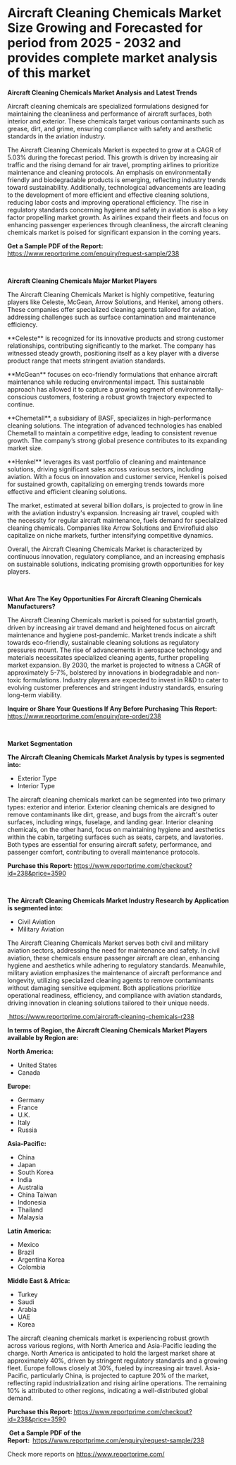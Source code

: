 <p><h1>Aircraft Cleaning Chemicals Market Size Growing and Forecasted for period from 2025 - 2032 and provides complete market analysis of this market</h1></p><p><strong>Aircraft Cleaning Chemicals Market Analysis and Latest Trends</strong></p>
<p><p>Aircraft cleaning chemicals are specialized formulations designed for maintaining the cleanliness and performance of aircraft surfaces, both interior and exterior. These chemicals target various contaminants such as grease, dirt, and grime, ensuring compliance with safety and aesthetic standards in the aviation industry.</p><p>The Aircraft Cleaning Chemicals Market is expected to grow at a CAGR of 5.03% during the forecast period. This growth is driven by increasing air traffic and the rising demand for air travel, prompting airlines to prioritize maintenance and cleaning protocols. An emphasis on environmentally friendly and biodegradable products is emerging, reflecting industry trends toward sustainability. Additionally, technological advancements are leading to the development of more efficient and effective cleaning solutions, reducing labor costs and improving operational efficiency. The rise in regulatory standards concerning hygiene and safety in aviation is also a key factor propelling market growth. As airlines expand their fleets and focus on enhancing passenger experiences through cleanliness, the aircraft cleaning chemicals market is poised for significant expansion in the coming years.</p></p>
<p><strong>Get a Sample PDF of the Report:&nbsp;</strong> <a href="https://www.reportprime.com/enquiry/request-sample/238?utm_campaign=3271&utm_medium=2&utm_source=Github&utm_content=ia&utm_term=18032025&utm_id=aircraft-cleaning-chemicals">https://www.reportprime.com/enquiry/request-sample/238</a></p>
<p>&nbsp;</p>
<p><strong>Aircraft Cleaning Chemicals Major Market Players</strong></p>
<p><p>The Aircraft Cleaning Chemicals Market is highly competitive, featuring players like Celeste, McGean, Arrow Solutions, and Henkel, among others. These companies offer specialized cleaning agents tailored for aviation, addressing challenges such as surface contamination and maintenance efficiency.</p><p>**Celeste** is recognized for its innovative products and strong customer relationships, contributing significantly to the market. The company has witnessed steady growth, positioning itself as a key player with a diverse product range that meets stringent aviation standards.</p><p>**McGean** focuses on eco-friendly formulations that enhance aircraft maintenance while reducing environmental impact. This sustainable approach has allowed it to capture a growing segment of environmentally-conscious customers, fostering a robust growth trajectory expected to continue.</p><p>**Chemetall**, a subsidiary of BASF, specializes in high-performance cleaning solutions. The integration of advanced technologies has enabled Chemetall to maintain a competitive edge, leading to consistent revenue growth. The company’s strong global presence contributes to its expanding market size.</p><p>**Henkel** leverages its vast portfolio of cleaning and maintenance solutions, driving significant sales across various sectors, including aviation. With a focus on innovation and customer service, Henkel is poised for sustained growth, capitalizing on emerging trends towards more effective and efficient cleaning solutions.</p><p>The market, estimated at several billion dollars, is projected to grow in line with the aviation industry's expansion. Increasing air travel, coupled with the necessity for regular aircraft maintenance, fuels demand for specialized cleaning chemicals. Companies like Arrow Solutions and Envirofluid also capitalize on niche markets, further intensifying competitive dynamics.</p><p>Overall, the Aircraft Cleaning Chemicals Market is characterized by continuous innovation, regulatory compliance, and an increasing emphasis on sustainable solutions, indicating promising growth opportunities for key players.</p></p>
<p>&nbsp;</p>
<p><strong>What Are The Key Opportunities For Aircraft Cleaning Chemicals Manufacturers?</strong></p>
<p><p>The Aircraft Cleaning Chemicals market is poised for substantial growth, driven by increasing air travel demand and heightened focus on aircraft maintenance and hygiene post-pandemic. Market trends indicate a shift towards eco-friendly, sustainable cleaning solutions as regulatory pressures mount. The rise of advancements in aerospace technology and materials necessitates specialized cleaning agents, further propelling market expansion. By 2030, the market is projected to witness a CAGR of approximately 5-7%, bolstered by innovations in biodegradable and non-toxic formulations. Industry players are expected to invest in R&D to cater to evolving customer preferences and stringent industry standards, ensuring long-term viability.</p></p>
<p><strong>Inquire or Share Your Questions If Any Before Purchasing This Report:</strong> <a href="https://www.reportprime.com/enquiry/pre-order/238?utm_campaign=3271&utm_medium=2&utm_source=Github&utm_content=ia&utm_term=18032025&utm_id=aircraft-cleaning-chemicals">https://www.reportprime.com/enquiry/pre-order/238</a></p>
<p>&nbsp;</p>
<p><strong>Market Segmentation</strong></p>
<p><strong>The Aircraft Cleaning Chemicals Market Analysis by types is segmented into:</strong></p>
<p><ul><li>Exterior Type</li><li>Interior Type</li></ul></p>
<p><p>The aircraft cleaning chemicals market can be segmented into two primary types: exterior and interior. Exterior cleaning chemicals are designed to remove contaminants like dirt, grease, and bugs from the aircraft's outer surfaces, including wings, fuselage, and landing gear. Interior cleaning chemicals, on the other hand, focus on maintaining hygiene and aesthetics within the cabin, targeting surfaces such as seats, carpets, and lavatories. Both types are essential for ensuring aircraft safety, performance, and passenger comfort, contributing to overall maintenance protocols.</p></p>
<p><strong>Purchase this Report:&nbsp;</strong><a href="https://www.reportprime.com/checkout?id=238&price=3590&utm_campaign=3271&utm_medium=2&utm_source=Github&utm_content=ia&utm_term=18032025&utm_id=aircraft-cleaning-chemicals">https://www.reportprime.com/checkout?id=238&price=3590</a></p>
<p>&nbsp;</p>
<p><strong>The Aircraft Cleaning Chemicals Market Industry Research by Application is segmented into:</strong></p>
<p><ul><li>Civil Aviation</li><li>Military Aviation</li></ul></p>
<p><p>The Aircraft Cleaning Chemicals Market serves both civil and military aviation sectors, addressing the need for maintenance and safety. In civil aviation, these chemicals ensure passenger aircraft are clean, enhancing hygiene and aesthetics while adhering to regulatory standards. Meanwhile, military aviation emphasizes the maintenance of aircraft performance and longevity, utilizing specialized cleaning agents to remove contaminants without damaging sensitive equipment. Both applications prioritize operational readiness, efficiency, and compliance with aviation standards, driving innovation in cleaning solutions tailored to their unique needs.</p></p>
<p><a href="https://www.reportprime.com/aircraft-cleaning-chemicals-r238?utm_campaign=3271&utm_medium=2&utm_source=Github&utm_content=ia&utm_term=18032025&utm_id=aircraft-cleaning-chemicals">&nbsp;https://www.reportprime.com/aircraft-cleaning-chemicals-r238</a></p>
<p><strong>In terms of Region, the Aircraft Cleaning Chemicals Market Players available by Region are:</strong></p>
<p>
    <p> <strong> North America: </strong>
        <ul>
            <li>United States</li>
            <li>Canada</li>
        </ul>
        </p> 
    <p> <strong> Europe: </strong>
        <ul>
            <li>Germany</li>
            <li>France</li>
            <li>U.K.</li>
            <li>Italy</li>
            <li>Russia</li>
        </ul>
        </p> 
    <p> <strong> Asia-Pacific: </strong>
        <ul>
            <li>China</li>
            <li>Japan</li>
            <li>South Korea</li>
            <li>India</li>
            <li>Australia</li>
            <li>China Taiwan</li>
            <li>Indonesia</li>
            <li>Thailand</li>
            <li>Malaysia</li>
        </ul>
        </p> 
    <p> <strong> Latin America: </strong>
        <ul>
            <li>Mexico</li>
            <li>Brazil</li>
            <li>Argentina Korea</li>
            <li>Colombia</li>
        </ul>
        </p> 
    <p> <strong> Middle East & Africa: </strong>
        <ul>
            <li>Turkey</li>
            <li>Saudi</li>
            <li>Arabia</li>
            <li>UAE</li>
            <li>Korea</li>
        </ul>
    </p>
    </p>
<p><p>The aircraft cleaning chemicals market is experiencing robust growth across various regions, with North America and Asia-Pacific leading the charge. North America is anticipated to hold the largest market share at approximately 40%, driven by stringent regulatory standards and a growing fleet. Europe follows closely at 30%, fueled by increasing air travel. Asia-Pacific, particularly China, is projected to capture 20% of the market, reflecting rapid industrialization and rising airline operations. The remaining 10% is attributed to other regions, indicating a well-distributed global demand.</p></p>
<p><strong>Purchase this Report: </strong><a href="https://www.reportprime.com/checkout?id=238&price=3590&utm_campaign=3271&utm_medium=2&utm_source=Github&utm_content=ia&utm_term=18032025&utm_id=aircraft-cleaning-chemicals">https://www.reportprime.com/checkout?id=238&price=3590</a></p>
<p>&nbsp;<strong>Get a Sample PDF of the Report:&nbsp;&nbsp;</strong><a href="https://www.reportprime.com/enquiry/request-sample/238?utm_campaign=3271&utm_medium=2&utm_source=Github&utm_content=ia&utm_term=18032025&utm_id=aircraft-cleaning-chemicals">https://www.reportprime.com/enquiry/request-sample/238</a></p>
<p><strong></strong></p>
<p>Check more reports on <a href="https://www.reportprime.com/?utm_campaign=3271&utm_medium=2&utm_source=Github&utm_content=ia&utm_term=18032025&utm_id=aircraft-cleaning-chemicals">https://www.reportprime.com/</a></p>